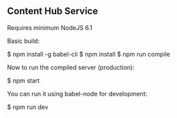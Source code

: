 Content Hub Service
---------------------

Requires minimum NodeJS 6.1

Basic build:

$ npm install -g babel-cli
$ npm install
$ npm run compile

Now to run the compiled server (production):

$ npm start

You can run it using babel-node for development:

$ npm run dev

